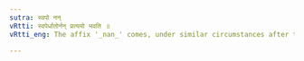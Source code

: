```yaml
---
sutra: स्वपो नन्
vRtti: स्वपेर्धातोर्नन् प्रत्ययो भवति ॥
vRtti_eng: The affix '_nan_' comes, under similar circumstances after the verb '_svap_' (to sleep).

---
```

